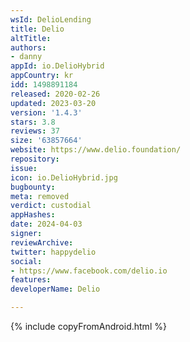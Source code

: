 ```yaml
---
wsId: DelioLending
title: Delio
altTitle: 
authors:
- danny
appId: io.DelioHybrid
appCountry: kr
idd: 1498891184
released: 2020-02-26
updated: 2023-03-20
version: '1.4.3'
stars: 3.8
reviews: 37
size: '63857664'
website: https://www.delio.foundation/
repository: 
issue: 
icon: io.DelioHybrid.jpg
bugbounty: 
meta: removed
verdict: custodial
appHashes: 
date: 2024-04-03
signer: 
reviewArchive: 
twitter: happydelio
social:
- https://www.facebook.com/delio.io
features: 
developerName: Delio

---
```


{% include copyFromAndroid.html %}
